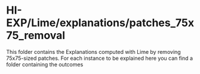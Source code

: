 # HI-EXP/Lime/explanations/patches_75x75_removal

This folder contains the Explanations computed with Lime by removing 75x75-sized patches. For each instance to be explained here you can find a folder containing the outcomes